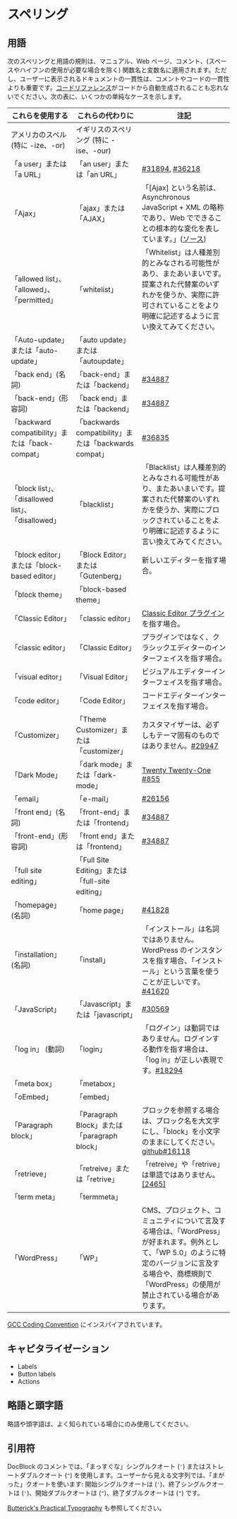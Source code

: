 <!--
# Spelling
-->

# スペリング

<!--
## Terminology
-->

## 用語

<!--
The following conventions of spelling and terminology apply to the manuals, web pages, comments, and (except where they require spaces or hyphens to be used) function and variable names, although consistency in user-visible documentation and diagnostics is more important than that in comments and code. Also don’t forget that the [Code Reference](https://developer.wordpress.org/reference/) is auto-generated from the code. The following table lists some simple cases:
-->

次のスペリングと用語の規則は、マニュアル、Web ページ、コメント、(スペースやハイフンの使用が必要な場合を除く) 関数名と変数名に適用されます。ただし、ユーザーに表示されるドキュメントの一貫性は、コメントやコードの一貫性よりも重要です。[コードリファレンス](https://developer.wordpress.org/reference/)がコードから自動生成されることも忘れないでください。次の表に、いくつかの単純なケースを示します。

<!-- | Use… | …instead of | Notes |
| --- | --- | --- |
| American spelling (in particular -ize, -or) | British spelling (in particular -ise, -our) |   |
| “a user” or “a URL” | “an user” or “an URL” | [#31894](https://core.trac.wordpress.org/ticket/31894), [#36218](https://core.trac.wordpress.org/ticket/36218) |
| “Ajax” | “ajax” or “AJAX” | “The name \[Ajax\] is shorthand for Asynchronous JavaScript + XML, and it represents a fundamental shift in what’s possible on the Web.” ([Source](http://adaptivepath.org/ideas/ajax-new-approach-web-applications/)) |
| “allowed list”, “allowed”, “permitted” | “whitelist” | “Whitelist” can be considered racially insensitive and is also ambiguous. Try using one of the suggested alternatives, or rewording to describe what is actually being allowed more clearly. |
| “Auto-update” or “auto-update” | “auto update” or “autoupdate” |   |
| “back end” (noun) | “back-end” or “backend” | [](https://core.trac.wordpress.org/ticket/34887)[](https://core.trac.wordpress.org/ticket/34887)[](https://core.trac.wordpress.org/ticket/34887)[#34887](https://core.trac.wordpress.org/ticket/34887) |
| “back-end” (adjective) | “back end” or “backend” | [](https://core.trac.wordpress.org/ticket/34887)[](https://core.trac.wordpress.org/ticket/34887)[](https://core.trac.wordpress.org/ticket/34887)[#34887](https://core.trac.wordpress.org/ticket/34887) |
| “backward compatibility” or “back-compat” | “backwards compatibility” or “backwards compat” | [#36835](https://core.trac.wordpress.org/ticket/36835) |
| “block list”, “disallowed list”, “disallowed” | “blacklist” | “Blacklist” can be considered racially insensitive and is also ambiguous. Try using one of the suggested alternatives, or rewording to describe what is actually being blocked more clearly. |
| “block editor” or “block-based editor” | “Block Editor” or “Gutenberg” | When referring to the new editor. |
| “block theme” | “block-based theme” |  |
| “Classic Editor” | “classic editor” | When referring to the [Classic Editor plugin](https://wordpress.org/plugins/classic-editor/). |
| “classic editor” | “Classic Editor” | When referring to the classic editor interface and not the plugin. |
| “visual editor” | “Visual Editor” | When referring to the visual editor interface. |
| “code editor” | “Code Editor” | When referring to the code editor interface. |
| “Customizer” | “Theme Customizer” or “customizer” | The Customizer isn’t necessarily theme-specific, [#29947](https://core.trac.wordpress.org/ticket/29947) |
| “Dark Mode” | “dark mode” or “dark-mode” | [Twenty Twenty-One #855](https://github.com/WordPress/twentytwentyone/pull/855) |
| “email” | “e-mail” | [#26156](https://core.trac.wordpress.org/ticket/26156) |
| “front end” (noun) | “front-end” or “frontend” | [](https://core.trac.wordpress.org/ticket/34887)[](https://core.trac.wordpress.org/ticket/34887)[](https://core.trac.wordpress.org/ticket/34887)[#34887](https://core.trac.wordpress.org/ticket/34887) |
| “front-end” (adjective) | “front end” or “frontend” | [](https://core.trac.wordpress.org/ticket/34887)[](https://core.trac.wordpress.org/ticket/34887)[](https://core.trac.wordpress.org/ticket/34887)[#34887](https://core.trac.wordpress.org/ticket/34887) |
| “full site editing” | “Full Site Editing” or “full-site editing” |  |
| “homepage” (noun) | “home page” | [#41828](https://core.trac.wordpress.org/ticket/41828) |
| “installation” (noun) | “install” | The word “install” is not a noun. When referring to an instance of WordPress, the correct word to use is “installation”.
[#41620](https://core.trac.wordpress.org/ticket/41620) |
| “JavaScript” | “Javascript” or “javascript” | [#30569](https://core.trac.wordpress.org/ticket/30569) |
| “log in” (verb) | “login” | The word “login” is not a verb. When referring to the action of logging in, the correct phrase to use is “log in”.
[#18294](https://core.trac.wordpress.org/ticket/18294) |
| “meta box” | “metabox” |   |
| “oEmbed” | “embed” |   |
| “Paragraph block” | “Paragraph Block” or “paragraph block” | When referring to blocks capitalize the block name and keep ‘block’ lowercase. [github#16118](https://github.com/WordPress/gutenberg/issues/16118#issuecomment-501458511) |
| “retrieve” | “retreive” or “retrive” | “retreive” or “retrive” aren’t words, [\[2465\]](https://core.trac.wordpress.org/changeset/2465) |
| “term meta” | “termmeta” |   |
| “WordPress” | “WP” | “WordPress” is preferred when referring to the CMS, project, or community.  One exception is when referencing a specific version, e.g. “WP 5.0”, or where the trademark rules prohibit the use of “WordPress”. | -->

| これらを使用する | これらの代わりに | 注記 |
| --- | --- | --- |
| アメリカのスペル (特に -ize、-or) | イギリスのスペリング (特に -ise、-our) |   |
| 「a user」または「a URL」 | 「an user」または「an URL」 | [#31894](https://core.trac.wordpress.org/ticket/31894), [#36218](https://core.trac.wordpress.org/ticket/36218) |
| 「Ajax」 | 「ajax」または「AJAX」 | 「\[Ajax\] という名前は、Asynchronous JavaScript + XML の略称であり、Web でできることの根本的な変化を表しています。」([ソース](http://adaptivepath.org/ideas/ajax-new-approach-web-applications/)) |
| 「allowed list」、「allowed」、「permitted」 | 「whitelist」 | 「Whitelist」は人種差別的とみなされる可能性があり、またあいまいです。提案された代替案のいずれかを使うか、実際に許可されていることをより明確に記述するように言い換えてみてください。|
| 「Auto-update」または「auto-update」 | 「auto update」または「autoupdate」 |   |
| 「back end」(名詞) | 「back-end」または「backend」 | [](https://core.trac.wordpress.org/ticket/34887)[](https://core.trac.wordpress.org/ticket/34887)[](https://core.trac.wordpress.org/ticket/34887)[#34887](https://core.trac.wordpress.org/ticket/34887) |
| 「back-end」(形容詞) | 「back end」または「backend」 | [](https://core.trac.wordpress.org/ticket/34887)[](https://core.trac.wordpress.org/ticket/34887)[](https://core.trac.wordpress.org/ticket/34887)[#34887](https://core.trac.wordpress.org/ticket/34887) |
| 「backward compatibility」または「back-compat」 | 「backwards compatibility」または「backwards compat」 | [#36835](https://core.trac.wordpress.org/ticket/36835) |
| 「block list」、「disallowed list」、「disallowed」 | 「blacklist」 | 「Blacklist」は人種差別的とみなされる可能性があり、またあいまいです。提案された代替案のいずれかを使うか、実際にブロックされていることをより明確に記述するように言い換えてみてください。 |
| 「block editor」または「block-based editor」 | 「Block Editor」または「Gutenberg」 | 新しいエディターを指す場合。 |
| 「block theme」 | 「block-based theme」 |  |
| 「Classic Editor」 | 「classic editor」 | [Classic Editor プラグイン](https://wordpress.org/plugins/classic-editor/)を指す場合。 |
| 「classic editor」 | 「Classic Editor」 | プラグインではなく、クラシックエディターのインターフェイスを指す場合。 |
| 「visual editor」 | 「Visual Editor」 | ビジュアルエディターインターフェイスを指す場合。|
| 「code editor」 | 「Code Editor」 | コードエディターインターフェイスを指す場合。|
| 「Customizer」 | 「Theme Customizer」または「customizer」 | カスタマイザーは、必ずしもテーマ固有のものではありません。[#29947](https://core.trac.wordpress.org/ticket/29947) |
| 「Dark Mode」 | 「dark mode」または「dark-mode」 | [Twenty Twenty-One #855](https://github.com/WordPress/twentytwentyone/pull/855) |
| 「email」 | 「e-mail」 | [#26156](https://core.trac.wordpress.org/ticket/26156) |
| 「front end」(名詞) | 「front-end」または「frontend」 | [](https://core.trac.wordpress.org/ticket/34887)[](https://core.trac.wordpress.org/ticket/34887)[](https://core.trac.wordpress.org/ticket/34887)[#34887](https://core.trac.wordpress.org/ticket/34887) |
| 「front-end」(形容詞) | 「front end」または「frontend」 | [](https://core.trac.wordpress.org/ticket/34887)[](https://core.trac.wordpress.org/ticket/34887)[](https://core.trac.wordpress.org/ticket/34887)[#34887](https://core.trac.wordpress.org/ticket/34887) |
| 「full site editing」 | 「Full Site Editing」または「full-site editing」 |  |
| 「homepage」(名詞) | 「home page」 | [#41828](https://core.trac.wordpress.org/ticket/41828) |
| 「installation」(名詞) | 「install」 | 「インストール」は名詞ではありません。WordPress のインスタンスを指す場合、「インストール」という言葉を使うことが正しいです。[#41620](https://core.trac.wordpress.org/ticket/41620) |
| 「JavaScript」 | 「Javascript」または「javascript」 | [#30569](https://core.trac.wordpress.org/ticket/30569) |
| 「log in」 (動詞) | 「login」 | 「ログイン」は動詞ではありません。ログインする動作を指す場合は、「log in」が正しい表現です。[#18294](https://core.trac.wordpress.org/ticket/18294) |
| 「meta box」 | 「metabox」 |   |
| 「oEmbed」 | 「embed」 |   |
| 「Paragraph block」 | 「Paragraph Block」または「paragraph block」 | ブロックを参照する場合は、ブロック名を大文字にし、「block」を小文字のままにしてください。 [github#16118](https://github.com/WordPress/gutenberg/issues/16118#issuecomment-501458511) |
| 「retrieve」 | 「retreive」または「retrive」 | 「retreive」や「retrive」は単語ではありません。 [\[2465\]](https://core.trac.wordpress.org/changeset/2465) |
| 「term meta」 | 「termmeta」 |   |
| 「WordPress」 | 「WP」 | CMS、プロジェクト、コミュニティについて言及する場合は、「WordPress」が好まれます。例外として、「WP 5.0」のように特定のバージョンに言及する場合や、商標規則で「WordPress」の使用が禁止されている場合があります。|

<!--
Inspired by the [GCC Coding Convention](https://gcc.gnu.org/codingconventions.html#Spelling).
-->

[GCC Coding Convention](https://gcc.gnu.org/codingconventions.html#Spelling) にインスパイアされています。

<!--
## Capitalization
-->

## キャピタライゼーション

*   Labels
*   Button labels
*   Actions

<!--
## Abbreviations and Acronyms
-->

## 略語と頭字語

<!--
Use abbreviations and acronyms only when they are familiar.
-->

略語や頭字語は、よく知られている場合にのみ使用してください。

<!--
## Quotation marks
-->

## 引用符

<!--
In DocBlock comments use the *straight* sin­gle quote (`'`) or the straight dou­ble quote (`"`). In strings, which are visible to users, use *curly* quotes: The open­ing sin­gle quote (`‘`), the clos­ing sin­gle quote (`’`), the open­ing dou­ble quote (`“`), and the clos­ing dou­ble quote (`”`).
See also [Butterick’s Practical Typography](http://practicaltypography.com/straight-and-curly-quotes.html).
-->

DocBlock のコメントでは、「まっすぐな」シングルクオート (`'`) またはストレートダブルクオート (`"`) を使用します。ユーザーから見える文字列では、「まがった」クオートを使います: 開始シングルクオートは (`'`)、終了シングルクオートは (`'`)、開始ダブルクオートは (`"`)、終了ダブルクオートは (`"`) です。

[Butterick's Practical Typography](http://practicaltypography.com/straight-and-curly-quotes.html) も参照してください。
